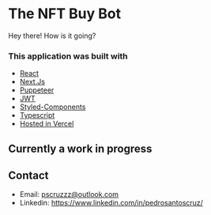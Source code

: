 # The NFT Buy Bot

Hey there! How is it going?

### This application was built with

* [React](https://pt-br.reactjs.org/docs/hooks-intro.html)
* [Next.Js](https://nextjs.org/)
* [Puppeteer](https://pptr.dev/)
* [JWT](https://jwt.io/)
* [Styled-Components](https://styled-components.com/)
* [Typescript](https://www.typescriptlang.org/)
* [Hosted in Vercel](vercel.com)

## Currently a work in progress

## Contact

* Email: pscruzzz@outlook.com
* Linkedin: https://www.linkedin.com/in/pedrosantoscruz/
